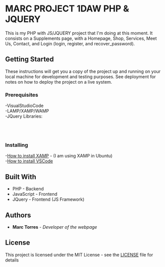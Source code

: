 # MARC PROJECT 1DAW PHP & JQUERY

This is my PHP with JS/JQUERY project that I'm doing at this moment.
It consists on a Supplements page, with a Homepage, Shop, Services, Meet Us, Contact, and Login (login, register, and recover_password).

## Getting Started

These instructions will get you a copy of the project up and running on your local machine for development and testing purposes. See deployment for notes on how to deploy the project on a live system.

### Prerequisites

-VisualStudioCode <br />
-LAMP/XAMP/WAMP <br />
-JQuery Libraries: <br />
    <link rel="stylesheet" href="https://cdnjs.cloudflare.com/ajax/libs/jqueryui/1.11.4/jquery-ui.css" /> <br />
    <script src="https://cdnjs.cloudflare.com/ajax/libs/jquery/3.0.0-beta1/jquery.js"></script> <br />
    <script src="https://cdnjs.cloudflare.com/ajax/libs/jqueryui/1.11.4/jquery-ui.js"></script> <br />
    <script src="https://cdnjs.cloudflare.com/ajax/libs/twitter-bootstrap/4.0.0/js/bootstrap.bundle.min.js"></script>
   
### Installing

-[How to install XAMP](https://vitux.com/how-to-install-xampp-on-your-ubuntu-18-04-lts-system/) - (I am using XAMP in Ubuntu) <br />
-[How to install VSCode](https://linuxize.com/post/how-to-install-visual-studio-code-on-ubuntu-18-04/) 

## Built With

* PHP - Backend
* JavaScript - Frontend
* JQuery - Frontend (JS Framework)

## Authors

* **Marc Torres** - *Developer of the webpage*

## License

This project is licensed under the MIT License - see the [LICENSE](LICENSE) file for details

